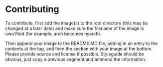 # Contributing

To contribute, first add the image(s) to the root directory (this may be changed at a later date) and make sure the filename of the image is uwu'ified (for example, arch becomes nyarch).

Then append your image to the README.MD file, adding in an entry to the contents at the top, and then the section with your image at the bottom. Please provide source and license if possible. Styleguide should be obvious, just copy a previous segment and ammend the information.
